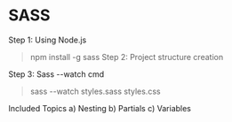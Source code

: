 # SASS
Step 1: Using Node.js 
> npm install -g sass
Step 2: Project structure creation
 
Step 3: Sass --watch cmd
> sass --watch styles.sass styles.css

Included Topics
a) Nesting
b) Partials
c) Variables
